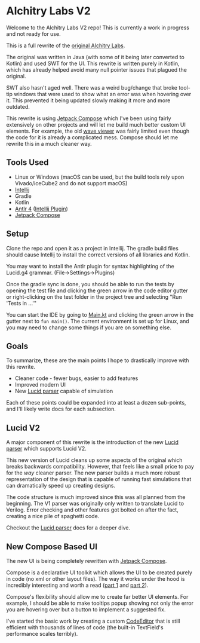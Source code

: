 # Alchitry Labs V2

Welcome to the Alchitry Labs V2 repo! This is currently a work in progress and not ready for use.

This is a full rewrite of the [original Alchitry Labs](https://github.com/alchitry/Alchitry-Labs).

The original was written in Java (with some of it being later converted to Kotlin) and used SWT for the UI.
This rewrite is written purely in Kotlin,
which has already helped avoid many null pointer issues that plagued the original.

SWT also hasn't aged well.
There was a weird bug/change that broke tool-tip windows that were used to show what an error was when hovering over it.
This prevented it being updated slowly making it more and more outdated.

This rewrite is using [Jetpack Compose](https://github.com/JetBrains/compose-multiplatform) which I've been using
fairly extensively on other projects and will let me build much better custom UI elements.
For example,
the old [wave viewer](https://github.com/alchitry/Alchitry-Labs/blob/master/src/com/alchitry/labs/widgets/Waves.java)
was fairly limited even though the code for it is already a complicated mess.
Compose should let me rewrite this in a much cleaner way.

## Tools Used

* Linux or Windows (macOS can be used, but the build tools rely upon Vivado/iceCube2 and do not support macOS)
* [Intellij](https://www.jetbrains.com/idea/)
* Gradle
* Kotlin
* [Antlr 4](https://www.antlr.org/) ([Intellij Plugin](https://plugins.jetbrains.com/plugin/7358-antlr-v4))
* [Jetpack Compose](https://github.com/JetBrains/compose-multiplatform)

## Setup

Clone the repo and open it as a project in Intellij. The gradle build files should cause Intellij to install the correct
versions of all libraries and Kotlin.

You may want to install the Antlr plugin for syntax highlighting of the Lucid.g4 grammar. (File->Settings->Plugins)

Once the gradle sync is done, you should be able to run the tests by opening the test file and clicking the green arrow
in the code editor gutter or right-clicking on the test folder in the project tree and selecting "Run 'Tests in ...'"

You can start the IDE by going to [Main.kt](src/main/kotlin/com/alchitry/labs2/Main.kt) and clicking the green arrow in
the gutter next to `fun main()`.
The current environment is set up for Linux, and you may need to change some things if you are on something else.

## Goals

To summarize, these are the main points I hope to drastically improve with this rewrite.

* Cleaner code - fewer bugs, easier to add features
* Improved modern UI
* New [Lucid parser](docs/lucid_parser.md) capable of simulation

Each of these points could be expanded into at least a dozen sub-points, and I'll likely write docs for each
subsection.

## Lucid V2

A major component of this rewrite is the introduction of the new [Lucid parser](docs/lucid_parser.md) which supports
Lucid V2.

This new version of Lucid cleans up some aspects of the original which breaks backwards compatibility.
However, that feels like a small price to pay for the *way* cleaner parser.
The new parser builds a much more robust representation of the design that is capable of running fast simulations that
can dramatically speed up creating designs.

The code structure is much improved since this was all planned from the beginning.
The V1 parser was originally only written to translate Lucid to Verilog.
Error checking and other features got bolted on after the fact, creating a nice pile of spaghetti code.

Checkout the [Lucid parser](docs/lucid_parser.md) docs for a deeper dive.

## New Compose Based UI

The new UI is being completely rewritten with [Jetpack Compose](https://github.com/JetBrains/compose-multiplatform).

Compose is a declarative UI toolkit which allows the UI to be created purely in code (no xml or other layout files).
The way it works under the hood is incredibly interesting and worth a read
([part 1](https://medium.com/@banmarkovic/jetpack-compose-under-the-hood-7bb88f08c47e)
and [part 2](https://medium.com/androiddevelopers/under-the-hood-of-jetpack-compose-part-2-of-2-37b2c20c6cdd)).

Compose's flexibility should allow me to create far better UI elements.
For example, I should be able to make tooltips popup showing not only the error you are hovering over but a button to
implement a suggested fix.

I've started the basic work by creating a custom
[CodeEditor](src/main/kotlin/com/alchitry/labs2/ui/code_editor/CodeEditor.kt) that is still efficient with thousands of
lines of code (the built-in TextField's performance scales terribly).
